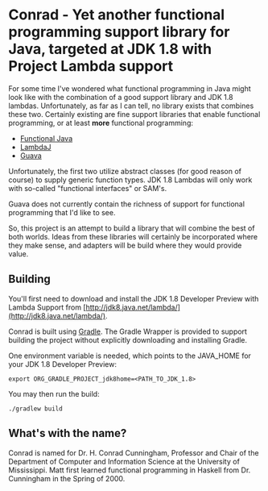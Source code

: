 # Conrad - Yet another functional programming support library for Java, targeted at JDK 1.8 with Project Lambda support

For some time I've wondered what functional programming in Java might look like with the combination of a good support library and JDK 1.8 lambdas. Unfortunately, as far as I can tell, no library exists that combines these two. Certainly existing are fine support libraries that enable functional programming, or at least **more** functional programming:

* [Functional Java](http://functionaljava.org)
* [LambdaJ](http://code.google.com/p/lambdaj/)
* [Guava](http://code.google.com/p/guava-libraries/)

Unfortunately, the first two utilize abstract classes (for good reason of course) to supply generic function types. JDK 1.8 Lambdas will only work with so-called "functional interfaces" or SAM's.

Guava does not currently contain the richness of support for functional programming that I'd like to see.

So, this project is an attempt to build a library that will combine the best of both worlds. Ideas from these libraries will certainly be incorporated where they make sense, and adapters will be build where they would provide value.

## Building

You'll first need to download and install the JDK 1.8 Developer Preview with Lambda Support from [http://jdk8.java.net/lambda/](http://jdk8.java.net/lambda/).

Conrad is built using [Gradle](http://gradle.org). The Gradle Wrapper is provided to support building the project without explicitly downloading and installing Gradle.

One environment variable is needed, which points to the JAVA\_HOME for your JDK 1.8 Developer Preview:

    export ORG_GRADLE_PROJECT_jdk8home=<PATH_TO_JDK_1.8>

You may then run the build:

    ./gradlew build 

## What's with the name?

Conrad is named for Dr. H. Conrad Cunningham, Professor and Chair of the Department of Computer and Information Science at the University of Mississippi. Matt first learned functional programming in Haskell from Dr. Cunningham in the Spring of 2000.
